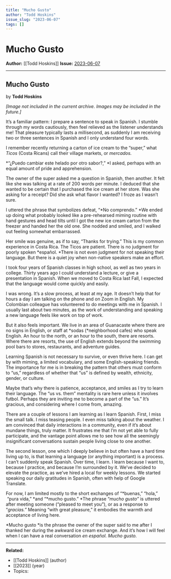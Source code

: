 ```yaml
---
title: "Mucho Gusto"
author: "Todd Hoskins"
issue_slug: "2023-06-07"
tags: []
---
```


# Mucho Gusto

**Author:** [[Todd Hoskins]]
**Issue:** [2023-06-07](https://plex.collectivesensecommons.org/2023-06-07/)

---

## Mucho Gusto
by **Todd Hoskins**

*[Image not included in the current archive. Images may be included in the future.]*

It’s a familiar pattern: I prepare a sentence to speak in Spanish. I stumble through my words cautiously, then feel relieved as the listener understands me! That pleasure typically lasts a millisecond, as suddenly I am receiving two or three sentences in Spanish and I only understand four words.

I remember recently returning a carton of ice cream to the “super,” what *Ticos* (Costa Ricans) call their village markets, or *mercados.*

*“¿Puedo cambiar este helado por otro sabor?,” *I asked, perhaps with an equal amount of pride and apprehension.

The owner of the super asked me a question in Spanish, then another. It felt like she was talking at a rate of 200 words per minute. I deduced that she wanted to be certain that I purchased the ice cream at her store. Was she asking for a receipt? Did she ask what flavor I wanted? I froze as I wasn’t sure.

I uttered the phrase that symbolizes defeat, “*No comprendo.” *We ended up doing what probably looked like a pre-rehearsed miming routine with hand gestures and head tilts until I got the new ice cream carton from the freezer and handed her the old one. She nodded and smiled, and I walked out feeling somewhat embarrassed.

Her smile was genuine, as if to say, “Thanks for trying.” This is my common experience in Costa Rica. The Ticos are patient. There is no judgment for poorly spoken *español. *There is not even judgment for not speaking their language. But there is a quiet joy when non-native speakers make an effort.

I took four years of Spanish classes in high school, as well as two years in college. Thirty years ago I could understand a lecture, or give a presentation in Spanish. When we moved to Costa Rica last Fall, I expected that the language would come quickly and easily.

I was wrong. It’s a slow process, at least at my age. It doesn’t help that for hours a day I am talking on the phone and on Zoom in English. My Colombian colleague has volunteered to do meetings with me in Spanish. I usually last about two minutes, as the work of understanding and speaking a new language feels like work on top of work.

But it also feels important. We live in an area of Guanacaste where there are no signs in English, or staff at *sodas (*neighborhood cafes) who speak English. An hour to the north, or an hour to the south, there are resorts. Where there are resorts, the use of English extends beyond the swimming pool bars to stores, restaurants, and adventure guides.

Learning Spanish is not necessary to survive, or even thrive here. I can get by with miming, a limited vocabulary, and some English-speaking friends. The importance for me is in breaking the pattern that others must conform to “us,” regardless of whether that “us” is defined by wealth, ethnicity, gender, or culture.

Maybe that’s why there is patience, acceptance, and smiles as I try to learn their language. The “us vs. them” mentality is rare here unless it involves futbol. Perhaps they are inviting me to become a part of the “us.” It’s gracious, and considering where I come from, amazing.

There are a couple of lessons I am learning as I learn Spanish. First, I miss the small talk. I miss teasing people. I even miss talking about the weather. I am convinced that daily interactions in a community, even if it’s about mundane things, truly matter. It frustrates me that I’m not yet able to fully participate, and the vantage point allows me to see how all the seemingly insignificant conversations sustain people living close to one another.

The second lesson, one which I deeply believe in but often have a hard time living up to, is that learning a language (or anything important) is a process. I can’t suddenly speak Spanish. Over time, I learn. I learn because I want to, because I practice, and because I’m surrounded by it. We’ve decided to elevate the practice, as we’ve hired a local for weekly lessons. We started speaking our daily gratitudes in Spanish, often with help of Google Translate.

For now, I am limited mostly to the short exchanges of “*buenas,” “hola,”  “pura vida,” *and “*mucho gusto.” *The phrase “*mucho gusto”* is uttered after meeting someone (“pleased to meet you”), or as a response to “*gracias.”* Meaning “with great pleasure,” it embodies the warmth and acceptance of living here.

*Mucho gusto *is the phrase the owner of the super said to me after I thanked her during the awkward ice cream exchange. And it’s how I will feel when I can have a real conversation *en español.* *Mucho gusto.*

---

**Related:**
- [[Todd Hoskins]] (author)
- [[2023]] (year)
- Topics: 

